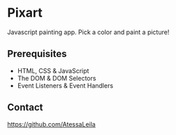 # Pixart

Javascript painting app. Pick a color and paint a picture!

## Prerequisites

* HTML, CSS & JavaScript
* The DOM & DOM Selectors
* Event Listeners & Event Handlers

## Contact

https://github.com/AtessaLeila





